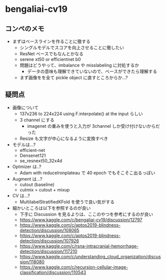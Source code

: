 # bengaliai-cv19

## コンペのメモ

- まずはベースラインを作ることに徹する
  - シングルモデルでスコアを向上させることに徹したい
  - ResNet ベースでもなんとかなる
  - serene xt50 or efficientnet b0
  - 問題はどうやって、imbalance や misslabeling に対処するか
    - データの意味も理解できていないので、ベースができたら理解する
  - まず画像をを全て pickle object に直すところからか...?

## 疑問点

- 画像について
  - 137x236 to 224x224 using F.interpolate() at the input らしい
  - 3 channel にする
    - imagenet の重みを使うと入力が 3channel しか受け付けないからだった
  - Resize も文字が中心になるように変換すべき
- モデルは...?
  - efficient-net
  - Densenet121
  - se_resnext50_32x4d
- Optmizer は..?
  - Adam with reducelronplateau で 40 epoch でもそこそこ出るっぽい
- Augment は...?
  - cutout (baseline)
  - cutmix = cutout + mixup
- CV は...?
  - MultilabelStratifiedKFold を使うで良い気がする
- 細かいところは以下を参照するのが良い
  - 下手に Discussion を見るよりは、ここのやつを参考にするのが良い
  - https://www.kaggle.com/c/bengaliai-cv19/discussion/12797
  - https://www.kaggle.com/c/aptos2019-blindness-detection/discussion/108065
  - https://www.kaggle.com/c/aptos2019-blindness-detection/discussion/107926
  - https://www.kaggle.com/c/rsna-intracranial-hemorrhage-detection/discussion/117210
  - https://www.kaggle.com/c/understanding_cloud_organization/discussion/118080
  - https://www.kaggle.com/c/recursion-cellular-image-classification/discussion/110543

